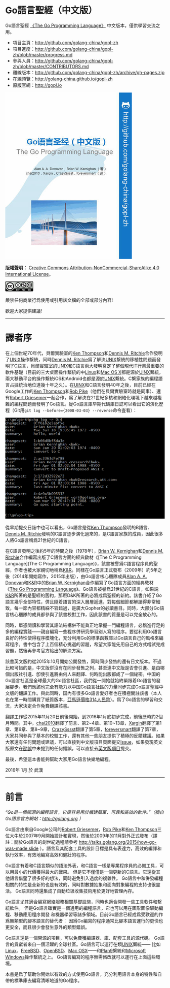 # Go語言聖經（中文版）

Go語言聖經 [《The Go Programming Language》](http://gopl.io) 中文版本，僅供學習交流之用。

- 項目主頁：http://github.com/golang-china/gopl-zh
- 項目進度：http://github.com/golang-china/gopl-zh/blob/master/progress.md
- 參與人員：http://github.com/golang-china/gopl-zh/blob/master/CONTRIBUTORS.md
- 離線版本：http://github.com/golang-china/gopl-zh/archive/gh-pages.zip
- 在線預覽：http://golang-china.github.io/gopl-zh
- 原版官網：http://gopl.io

[![](cover_middle.jpg)](https://github.com/golang-china/gopl-zh)

**版權聲明：** <a rel="license" href="http://creativecommons.org/licenses/by-nc-sa/4.0/">Creative Commons Attribution-NonCommercial-ShareAlike 4.0 International License</a>。

<a rel="license" href="http://creativecommons.org/licenses/by-nc-sa/4.0/"><img alt="Creative Commons License" style="border-width:0" src="./images/by-nc-sa-4.0-88x31.png"></img></a>

嚴禁任何商業行爲使用或引用該文檔的全部或部分內容!

歡迎大家提供建議!

-------

# 譯者序

在上個世紀70年代，貝爾實驗室的[Ken Thompson](http://genius.cat-v.org/ken-thompson/)和[Dennis M. Ritchie](http://genius.cat-v.org/dennis-ritchie/)合作發明了[UNIX](http://doc.cat-v.org/unix/)操作繫統，同時[Dennis M. Ritchie](http://genius.cat-v.org/dennis-ritchie/)爲了解決[UNIX](http://doc.cat-v.org/unix/)繫統的移植性問題而發明了C語言，貝爾實驗室的[UNIX](http://doc.cat-v.org/unix/)和C語言兩大發明奠定了整個現代IT行業最重要的軟件基礎（目前的三大桌面操作繫統的中[Linux](http://www.linux.org/)和[Mac OS X](http://www.apple.com/cn/osx/)都是源於[UINX]()繫統，兩大移動平台的操作繫統iOS和Android也都是源於[UNIX](http://doc.cat-v.org/unix/)繫統。C繫家族的編程語言占據統治地位達幾十年之久）。在[UINX]()和C語言發明40年之後，目前已經在Google工作的[Ken Thompson](http://genius.cat-v.org/ken-thompson/)和[Rob Pike](http://genius.cat-v.org/rob-pike/)（他們在貝爾實驗室時就是同事）、還有[Robert Griesemer](http://research.google.com/pubs/author96.html)一起合作，爲了解決在21世紀多核和網絡化環境下越來越複雜的編程問題而發明了Go語言。從Go語言庫早期代碼庫日誌可以看出它的演化歷程（Git用`git log --before={2008-03-03} --reverse`命令査看）：

![](./images/go-log04.png)

從早期提交日誌中也可以看出，Go語言是從[Ken Thompson](http://genius.cat-v.org/ken-thompson/)發明的B語言、[Dennis M. Ritchie](http://genius.cat-v.org/dennis-ritchie/)發明的C語言逐步演化過來的，是C語言家族的成員，因此很多人將Go語言稱爲21世紀的C語言。

在C語言發明之後約5年的時間之後（1978年），[Brian W. Kernighan](http://www.cs.princeton.edu/~bwk/)和[Dennis M. Ritchie](http://genius.cat-v.org/dennis-ritchie/)合作編寫出版了C語言方面的經典敎材《[The C Programming Language](The C Programming Language)》，該書被譽爲C語言程序員的聖經，作者也被大家親切地稱爲[K&R](https://en.wikipedia.org/wiki/K%26R)。同樣在Go語言正式發布（2009年）約5年之後（2014年開始寫作，2015年出版），由Go語言核心糰隊成員[Alan A. A. Donovan](https://github.com/adonovan)和[K&R](https://en.wikipedia.org/wiki/K%26R)中的[Brian W. Kernighan](http://www.cs.princeton.edu/~bwk/)合作編寫了Go語言方面的經典敎材《[The Go Programming Language](http://gopl.io)》。Go語言被譽爲21世紀的C語言，如果説[K&R](https://en.wikipedia.org/wiki/K%26R)所著的是聖經的舊約，那麽D&K所著的必將成爲聖經的新約。該書介紹了Go語言幾乎全部特性，併且隨着語言的深入層層遞進，對每個細節都解讀得非常細致，每一節內容都精綵不容錯過，是廣大Gopher的必讀書目。同時，大部分Go語言核心糰隊的成員都參與了該書校對工作，因此該書的質量是可以完全放心的。

同時，單憑閲讀和學習其語法結構併不能眞正地掌握一門編程語言，必鬚進行足夠多的編程實踐——親自編寫一些程序併研究學習别人寫的程序。要從利用Go語言良好的特性使得程序模塊化，充分利用Go的標準函數庫以Go語言自己的風格來編寫程序。書中包含了上百個精心挑選的習題，希望大家能先用自己的方式嚐試完成習題，然後再參考官方給出的解決方案。

該書英文版約從2015年10月開始公開發售，同時同步發售的還有日文版本。不過比較可惜的是，中文版併沒有在同步發售之列，甚至連中文版是否會引進、是由哪個出版社引進、卽使引進將由何人來翻譯、何時能出版都成了一個祕密。中国的Go語言社區是全球最大的Go語言社區，我們從一開始就始終緊跟着Go語言的發展腳步。我們應該也完全有能力以中国Go語言社區的力量同步完成Go語言聖經中文版的翻譯工作。與此同時，国內有很多Go語言愛好者也在積極關註該書（本人也在第一時間購買了紙質版本，[亞馬遜價格314人民幣](http://www.amazon.cn/The-Go-Programming-Language-Donovan-Alan-A-A/dp/0134190440/)）。爲了Go語言的學習和交流，大家決定合作免費翻譯該書。

翻譯工作從2015年11月20日前後開始，到2016年1月底初步完成，前後歷時約2個月時間。其中，[chai2010](https://github.com/chai2010)翻譯了前言、第2~4章、第10~13章，[Xargin](https://github.com/cch123)翻譯了第1章、第6章、第8~9章，[CrazySssst](https://github.com/CrazySssst)翻譯了第5章，[foreversmart](https://github.com/foreversmart)翻譯了第7章，大家共同參與了基本的校驗工作，還有其他一些朋友提供了積極的反饋建議。如果大家還有任何問題或建議，可以直接到中文版項目頁面提交[Issue](https://github.com/golang-china/gopl-zh/issues)，如果發現英文版原文在[勘誤](http://www.gopl.io/errata.html)中未提到的任何錯誤，可以直接去[英文版項目](https://github.com/adonovan/gopl.io/)提交。

最後，希望這本書能夠幫助大家用Go語言快樂地編程。

2016年 1月 於 武漢

-------

# 前言

*“Go是一個開源的編程語言，它很容易用於構建簡單、可靠和高效的軟件。”（摘自Go語言官方網站：http://golang.org ）*

Go語言由來自Google公司的[Robert Griesemer](http://research.google.com/pubs/author96.html)，[Rob Pike](http://genius.cat-v.org/rob-pike/)和[Ken Thompson](http://genius.cat-v.org/ken-thompson/)三位大牛於2007年9月開始設計和實現，然後於2009年的11月對外正式發布（譯註：關於Go語言的創世紀過程請參考 http://talks.golang.org/2015/how-go-was-made.slide ）。語言及其配套工具的設計目標是具有表達力，高效的編譯和執行效率，有效地編寫高效和健壯的程序。

Go語言有着和C語言類似的語法外表，和C語言一樣是專業程序員的必備工具，可以用最小的代價獲得最大的戰果。
但是它不僅僅是一個更新的C語言。它還從其他語言借鑒了很多好的想法，同時避免引入過度的複雜性。
Go語言中和併發編程相關的特性是全新的也是有效的，同時對數據抽象和面向對象編程的支持也很靈活。
Go語言同時還集成了自動垃圾收集技術用於更好地管理內存。

Go語言尤其適合編寫網絡服務相關基礎設施，同時也適合開發一些工具軟件和繫統軟件。
但是Go語言確實是一個通用的編程語言，它也可以用在圖形圖像驅動編程、移動應用程序開發
和機器學習等諸多領域。目前Go語言已經成爲受歡迎的作爲無類型的腳本語言的替代者：
因爲Go編寫的程序通常比腳本語言運行的更快也更安全，而且很少會發生意外的類型錯誤。

Go語言還是一個開源的項目，可以免費獲編譯器、庫、配套工具的源代碼。
Go語言的貢獻者來自一個活躍的全球社區。Go語言可以運行在類[UNIX](http://doc.cat-v.org/unix/)繫統——
比如[Linux](http://www.linux.org/)、[FreeBSD](https://www.freebsd.org/)、[OpenBSD](http://www.openbsd.org/)、[Mac OSX](http://www.apple.com/cn/osx/)——和[Plan9](http://plan9.bell-labs.com/plan9/)繫統和[Microsoft Windows](https://www.microsoft.com/zh-cn/windows/)操作繫統之上。
Go語言編寫的程序無需脩改就可以運行在上面這些環境。

本書是爲了幫助你開始以有效的方式使用Go語言，充分利用語言本身的特性和自帶的標準庫去編寫清晰地道的Go程序。


